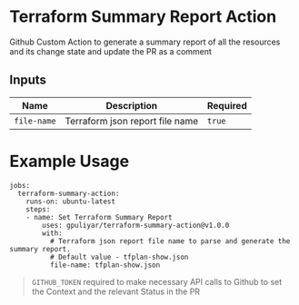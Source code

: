 # Terraform Summary Report Action
Github Custom Action to generate a summary report of all the resources and its change state and update the PR as a comment

## Inputs

Name | Description | Required
--- | --- | ---
`file-name` | Terraform json report file name | `true`

# Example Usage

```
jobs:
  terraform-summary-action:
    runs-on: ubuntu-latest
    steps:
    - name: Set Terraform Summary Report
        uses: gpuliyar/terraform-summary-action@v1.0.0
        with:
          # Terraform json report file name to parse and generate the summary report.
          # Default value - tfplan-show.json
          file-name: tfplan-show.json
```

> `GITHUB_TOKEN` required to make necessary API calls to Github to set the Context and the relevant Status in the PR
